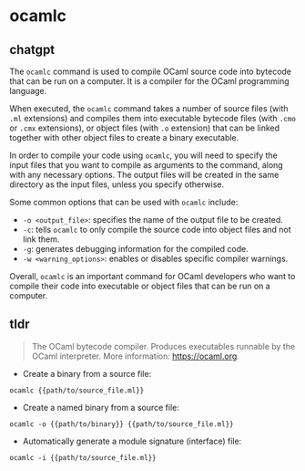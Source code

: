 # ocamlc 
## chatgpt 
The `ocamlc` command is used to compile OCaml source code into bytecode that can be run on a computer. It is a compiler for the OCaml programming language. 

When executed, the `ocamlc` command takes a number of source files (with `.ml` extensions) and compiles them into executable bytecode files (with `.cmo` or `.cmx` extensions), or object files (with `.o` extension) that can be linked together with other object files to create a binary executable. 

In order to compile your code using `ocamlc`, you will need to specify the input files that you want to compile as arguments to the command, along with any necessary options. The output files will be created in the same directory as the input files, unless you specify otherwise.

Some common options that can be used with `ocamlc` include: 

- `-o <output_file>`: specifies the name of the output file to be created.
- `-c`: tells `ocamlc` to only compile the source code into object files and not link them.
- `-g`: generates debugging information for the compiled code.
- `-w <warning_options>`: enables or disables specific compiler warnings.

Overall, `ocamlc` is an important command for OCaml developers who want to compile their code into executable or object files that can be run on a computer. 

## tldr 
 
> The OCaml bytecode compiler.
> Produces executables runnable by the OCaml interpreter.
> More information: <https://ocaml.org>.

- Create a binary from a source file:

`ocamlc {{path/to/source_file.ml}}`

- Create a named binary from a source file:

`ocamlc -o {{path/to/binary}} {{path/to/source_file.ml}}`

- Automatically generate a module signature (interface) file:

`ocamlc -i {{path/to/source_file.ml}}`
